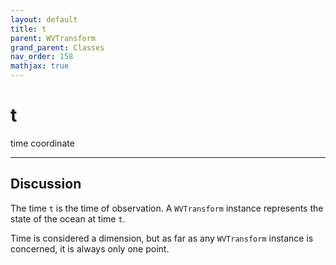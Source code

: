 ```yaml
---
layout: default
title: t
parent: WVTransform
grand_parent: Classes
nav_order: 158
mathjax: true
---
```


#  t

time coordinate


---

## Discussion

The time `t` is the time of observation. A `WVTransform` instance represents the state of the ocean at time `t`. 

Time is considered a dimension, but as far as any `WVTransform` instance is concerned, it is always only one point.

